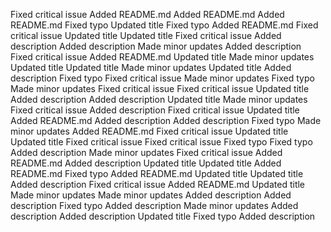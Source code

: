 Fixed critical issue
Added README.md
Added README.md
Added README.md
Fixed typo
Updated title
Fixed typo
Added README.md
Fixed critical issue
Updated title
Updated title
Fixed critical issue
Added description
Added description
Made minor updates
Added description
Fixed critical issue
Added README.md
Updated title
Made minor updates
Updated title
Updated title
Made minor updates
Updated title
Added description
Fixed typo
Fixed critical issue
Made minor updates
Fixed typo
Made minor updates
Fixed critical issue
Fixed critical issue
Updated title
Added description
Added description
Updated title
Made minor updates
Fixed critical issue
Added description
Fixed critical issue
Updated title
Added README.md
Added description
Added description
Fixed typo
Made minor updates
Added README.md
Fixed critical issue
Updated title
Updated title
Fixed critical issue
Fixed critical issue
Fixed typo
Fixed typo
Added description
Made minor updates
Fixed critical issue
Added README.md
Added description
Updated title
Updated title
Added README.md
Fixed typo
Added README.md
Updated title
Updated title
Added description
Fixed critical issue
Added README.md
Updated title
Made minor updates
Made minor updates
Added description
Added description
Fixed typo
Added description
Made minor updates
Added description
Added description
Updated title
Fixed typo
Added description
